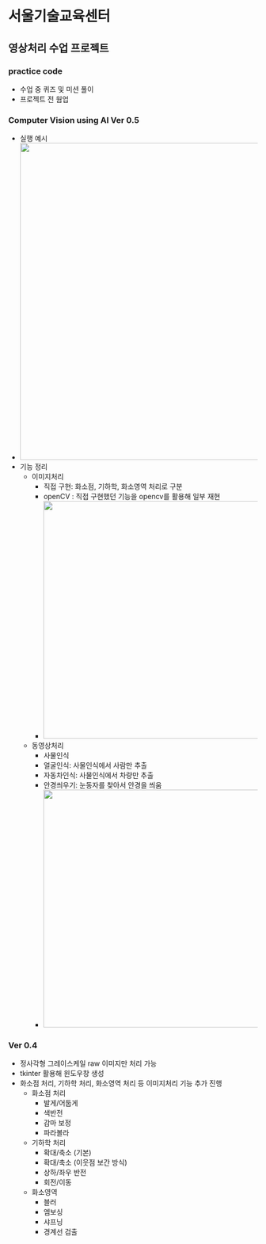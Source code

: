 서울기술교육센터
=================
영상처리 수업 프로젝트
------------------
### practice code
+ 수업 중 퀴즈 및 미션 풀이
+ 프로젝트 전 웜업
### Computer Vision using AI Ver 0.5
+ 실행 예시
+ <img src="https://user-images.githubusercontent.com/17754057/137663478-2aa4b273-19da-494b-904e-0e765385ad1b.gif" width="640">
+ 기능 정리
	- 이미지처리
		* 직접 구현: 화소점, 기하학, 화소영역 처리로 구분
		* openCV : 직접 구현했던 기능을 opencv를 활용해 일부 재현
		* <img src="https://user-images.githubusercontent.com/17754057/137662028-2aa0f312-27ca-48b1-b67a-11ed4bb63480.png"  width="480">
	- 동영상처리
		* 사물인식
		* 얼굴인식: 사물인식에서 사람만 추출
		* 자동차인식: 사물인식에서 차량만 추출
		* 안경씌우기: 눈동자를 찾아서 안경을 씌움
		* <img src="https://user-images.githubusercontent.com/17754057/137662012-b101dca0-4787-4a66-a316-bb7ef042fa28.png"  width="480">

### Ver 0.4
+ 정사각형 그레이스케일 raw 이미지만 처리 가능
+ tkinter 활용해 윈도우창 생성
+ 화소점 처리, 기하학 처리, 화소영역 처리 등 이미지처리 기능 추가 진행
	- 화소점 처리
		* 발게/어둡게
		* 색반전
		* 감마 보정
		* 파라볼라
	- 기하학 처리
		* 확대/축소 (기본)
		* 확대/축소 (이웃점 보간 방식)
		* 상하/좌우 반전
		* 회전/이동
	- 화소영역
		* 블러
		* 엠보싱
		* 샤프닝
		* 경계선 검출
